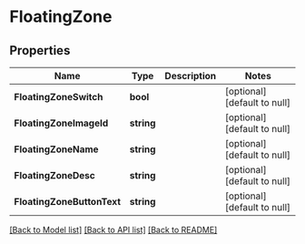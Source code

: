 # FloatingZone

## Properties
Name | Type | Description | Notes
------------ | ------------- | ------------- | -------------
**FloatingZoneSwitch** | **bool** |  | [optional] [default to null]
**FloatingZoneImageId** | **string** |  | [optional] [default to null]
**FloatingZoneName** | **string** |  | [optional] [default to null]
**FloatingZoneDesc** | **string** |  | [optional] [default to null]
**FloatingZoneButtonText** | **string** |  | [optional] [default to null]

[[Back to Model list]](../README.md#documentation-for-models) [[Back to API list]](../README.md#documentation-for-api-endpoints) [[Back to README]](../README.md)


